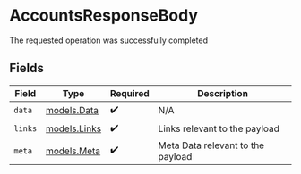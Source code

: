 # AccountsResponseBody

The requested operation was successfully completed


## Fields

| Field                              | Type                               | Required                           | Description                        |
| ---------------------------------- | ---------------------------------- | ---------------------------------- | ---------------------------------- |
| `data`                             | [models.Data](../models/data.md)   | :heavy_check_mark:                 | N/A                                |
| `links`                            | [models.Links](../models/links.md) | :heavy_check_mark:                 | Links relevant to the payload      |
| `meta`                             | [models.Meta](../models/meta.md)   | :heavy_check_mark:                 | Meta Data relevant to the payload  |